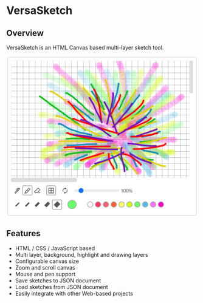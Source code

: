 # VersaSketch
## Overview
VersaSketch is an HTML Canvas based multi-layer sketch tool.

![VersaSketch Screenshot](doc/screenshots/screenshot1.png "VersaSketch")

## Features
- HTML / CSS / JavaScript based
- Multi layer, background, highlight and drawing layers
- Configurable canvas size
- Zoom and scroll canvas
- Mouse and pen support
- Save sketches to JSON document
- Load sketches from JSON document
- Easily integrate with other Web-based projects
